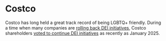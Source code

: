 # Costco
Costco has long held a great track record of being LGBTQ+ friendly. During a time when many companies are [rolling back DEI initiatives](../reasons/dei-rollbacks.md), Costco shareholders [voted to continue DEI initiatives](https://www.lgbtqnation.com/2025/01/costco-defies-boycott-threats-as-shareholders-vote-to-keep-dei-initiatives/) as recently as January 2025.